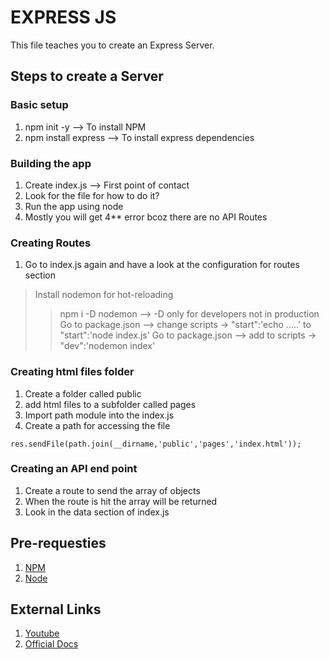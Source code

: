 # EXPRESS JS

This file teaches you to create an Express Server.

## Steps to create a Server

### Basic setup

1. npm init -y    --> To install NPM
2. npm install express  --> To install express dependencies

### Building the app

1. Create index.js --> First point of contact
2. Look for the file for how to do it?
3. Run the app using node <filename>
4. Mostly you will get 4** error bcoz there are no API Routes

### Creating Routes

1. Go to index.js again and have a look at the configuration for routes section
 > Install nodemon for hot-reloading
 >> npm i -D nodemon --> -D only for developers not in production
 >> Go to package.json --> change scripts -> "start":'echo .....' to "start":'node index.js'
 >> Go to package.json --> add to scripts -> "dev":'nodemon index'

### Creating html files folder

1. Create a folder called public
2. add html files to a subfolder called pages
3. Import path module into the index.js
4. Create a path for accessing the file
```
res.sendFile(path.join(__dirname,'public','pages','index.html'));

```
### Creating an API end point

1. Create a route to send the array of objects
2. When the route is hit the array will be returned
3. Look in the data section of index.js

## Pre-requesties

1. [NPM](https://www.npmjs.com/)
2. [Node](https://nodejs.org/en/)

## External Links

1. [Youtube](https://www.youtube.com/watch?v=L72fhGm1tfE)
2. [Official Docs](https://expressjs.com/en/starter/installing.html)
